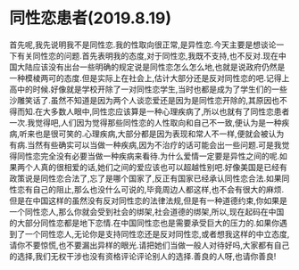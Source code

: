 # 同性恋患者(2019.8.19)

首先呢,我先说明我不是同性恋.我的性取向很正常,是异性恋.今天主要是想谈论一下有关同性恋的问题.首先表明我的态度,对于同性恋,我既不支持,也不反对.现在中国大陆应该没有出台一些明确的规定说是同性恋怎么怎么地,也就是说政府仍然是一种模棱两可的态度.但是实际上在社会上,估计大部分还是反对同性恋的吧.记得上高中的时候.好像就是学校开除了一对同性恋学生,当时也都是成为了学生们的一些沙雕笑话了.虽然不知道是因为两个人谈恋爱还是因为是同性恋开除的,其原因也不得而知.在大多数人眼中,同性恋应该算是一种心理疾病了,所以也就有了同性恋患者一次.我觉得吧,人们因为觉得那些同性恋的人性取向和自己不一致,便认为是一种疾病,听来也是很可笑的.心理疾病,大部分都是因为表现和常人不一样,便就会被认为有病.当然有些确实可以当做一种疾病,因为不治疗的话可能会出一些问题.可是我觉得同性恋完全没有必要当做一种疾病来看待.为什么爱情一定要是异性之间的呢.如果两个人真的很相爱的话,她们之间的爱应该也可以超越性别吧.好像美国是已经有政策说是同性恋合法了,忘了是哪个国家了,反正有国家已经承认同性恋合法.如果同性恋有自己的阻止,那么也没什么可说的,毕竟周边人都这样,也不会有很大的麻烦.但是在中国这样的虽然没有反对同性恋的法律法规,但是有一种道德约束,你如果是一个同性恋人,那么你就会受到社会的绑架,社会道德的绑架,所以,现在起码在中国的大部分同性恋都是地下恋情.在中国同性恋也是需要承受巨大的压力的.如果你遇到了一个同性恋人,无论你是支持同性恋还是反对同性恋,或者想我这样的中立态度,请你不要惊慌,也不要漏出异样的眼光.请把她们当做一般人对待好吗,大家都有自己的选择,我们无权干涉也没有资格评论评论别人的选择.善良的人呀,也请你善良!
